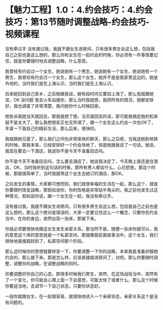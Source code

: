 # 【魅力工程】1.0：4.约会技巧：4.约会技巧：第13节随时调整战略-约会技巧-视频课程

没有牵过手 没有接过我，我就不跟女生进房间，只有很多男生会这么想，包括我自己之前也是这么想的，那么你和女生在一起约会的时候，你必须有一件事情要记住，就是你要随时地去调整战略，什么意思。

我曾经有约会过一个女生，她说她有一个男生，她说她有一个女生，她说她有一个男生，我曾经有约会过一个女生，那么这个女生，她并不是是我家里这边的，她是外地的，当时我们是在上海认识，当时我们是在上海认识。

后来她回到自己家乡，之后她跟我说，她有段时间又要回上海了，那么我就跟她说，OK 没问题 我去火车站接你，那么当时我就想，我把所有的情况，我都安排好，我也调查了非常清楚，我问她你什么时候回家。

她告诉我她当天就回去，那我就想了想，当天就回去的话，那可能我搞定她的机率就不是太大了，那么我想想反正也无所谓了，跟一个女生这么约会一次也OK了，丰富一下我自己的精彩生活，那么后来，很快的。

我就跟她见面了，那么我们之间也非常愉快的聊天，那么之后呢，当我送她到地铁的时候，那我本来，已经安排好一个约会场地了，但是她跟我说了一句话，她说，我现在要去一下酒店，我说你不是今天不准备回去吗。

你不是今天不准备回去吗，怎么要去酒店了，她说我决定了，今天晚上我还是住酒店，OK，当时我听到这句话的时候，那所有男人都会什么，心花怒放，那这个时候，那就很简单了，当时我就带这个女生去她订的酒店，那OK。

之后发生的事情，大家都可想而知，我们就很幸福的生活在一起，那么这个，就是你要随时改变战略，那假如说你，你的性格是非常钻牛角尖的，我之前也发生过这种情况，假如说你说，跟一个女生在一起，我没有牵过手。

没有接过我，我就不跟女生进房间，只有很多男生会这么想，包括我自己之前也是这么想的，那么这个绝对是错误的，大家一定要记住这么一个概念，只要你在约会当中，在你的身边，突然出现一张床，那接下来。

你就必须要很快地跟这女生发生亲密关系，那当然不是，随便一张床你就可以，我的意思这个床的意思就是一个私密空间，那就像我前面故事当中，这个女生，我们很快地直接跳跃到了，私密空间那个阶段。

那么这时候你的思想就要转变一下，你要调整一下你的战略，本来我是准备好跟她约会的，那么接下来，那是怎么样，应该直接就进房间了，对吧，那么你要随时调整，调整你的战略，在调整战略的同时。

你要调整好你自己的心态，那很多时候我们男生，突然，在这场战役当中，突然有了一个变化，你可能会心理上面一下会感觉，可能太快了或者什么，那么这个时候你要适当地，去调节一下自己状态，只要你状态好。

一般你就跟女生，在一起很容易，就很快地进入一个亲密状态，亲密关系这个是没有问题的。